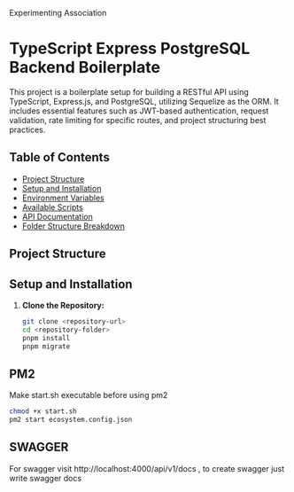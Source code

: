 Experimenting Association

# TypeScript Express PostgreSQL Backend Boilerplate

This project is a boilerplate setup for building a RESTful API using TypeScript, Express.js, and PostgreSQL, utilizing Sequelize as the ORM. It includes essential features such as JWT-based authentication, request validation, rate limiting for specific routes, and project structuring best practices.

## Table of Contents

- [Project Structure](#project-structure)
- [Setup and Installation](#setup-and-installation)
- [Environment Variables](#environment-variables)
- [Available Scripts](#available-scripts)
- [API Documentation](#api-documentation)
- [Folder Structure Breakdown](#folder-structure-breakdown)

## Project Structure

## Setup and Installation

1. **Clone the Repository:**
   ```bash
   git clone <repository-url>
   cd <repository-folder>
   pnpm install
   pnpm migrate
   ```

## PM2

Make start.sh executable before using pm2

```bash
chmod +x start.sh
pm2 start ecosystem.config.json
```

## SWAGGER

For swagger visit http://localhost:4000/api/v1/docs , to create swagger just write swagger docs
